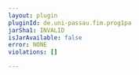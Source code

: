 ```yaml
---
layout: plugin
pluginId: de.uni-passau.fim.prog1pa
jarSha1: INVALID
isJarAvailable: false
error: NONE
violations: []

---
```

